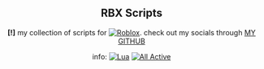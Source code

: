 <div align="center">

## RBX Scripts

**[!]** my collection of scripts for [![Roblox](https://img.shields.io/badge/Roblox-%23000000.svg?logo=roblox&logoColor=white)](#). check out my socials through [MY GITHUB](https://github.com/Pxrson)

info:
[![Lua](https://img.shields.io/badge/Lua-%232C2D72.svg?logo=lua&logoColor=white)](#)
[![All Active](https://img.shields.io/badge/All%20Active-%234CAF50.svg?logo=unity&logoColor=white)](#)

</div>
